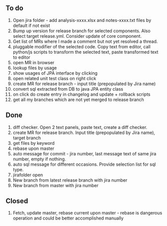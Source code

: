 
## To do
1. Open jira folder - add analysis-xxxx.xlsx  and notes-xxxx.txt files by default if not exist
1. Bump up version for release branch for selected components. Also select target release.yml. Consider update of core component. 
1. Get list of MRs where I made a comment but not yet resolved a thread.
1. pluggable modifier of the selected code. Copy text from editor, call python/js scripts to transform the selected text, paste transformed text to editor
1. open MR in browser
1. lookup files by usage
1. show usages of JPA interface by clicking 
1. open related unit test class on right click
1. create MR for release branch - input title (prepopulated by Jira name)
1. convert sql extracted from DB to java JPA entity class
1. on click do create entry in changelog and update + rollback scripts
1. get all my branches which are not yet merged to release branch

## Done
1. diff checker. Open 2 text panels, paste text, create a diff checker.
1. create MR for release branch. Input title (prepopulated by Jira name), target branch
1. get files by keyword
1. rebase upon master
1. auto message for commit - jira number, last message text of same jira number, empty if nothing.
1. auto sql message for different occasions. Provide selection list for sql type.
1. jirafolder open
1. New branch from latest release branch with jira number
1. New branch from master with jira number

## Closed
1. Fetch, update master, rebase current upon master - rebase is dangerous operation and could be better accomplished manually